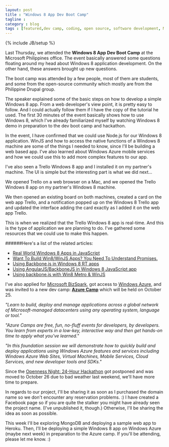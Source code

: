 ```yaml
---
layout: post
title : "Windows 8 App Dev Boot Camp"
tagline : 
category : blog
tags : [featured,dev camp, coding, open source, software development, Microsoft, Windows 8, Azure, BizSpark]
---
```

{% include JB/setup %}

Last Thursday, we attended the **Windows 8 App Dev Boot Camp** at the Microsoft Philippines office. The event basically answered some questions floating around my head about Windows 8 application development. On the other hand, these answers brought up new questions.

The boot camp was attended by a few people, most of them are students, and some from the open-source community which mostly are from the Philippine Drupal group.

The speaker explained some of the basic steps on how to develop a simple Windows 8 app. From a web developer's view point, it is pretty easy to follow. And I could actually follow them if I have the copy of the tutorial he used. The first 30 minutes of the event basically shows how to use Windows 8, which I've already familiarized myself by watching Windows 8 demo in preparation to the dev boot camp and hackathon.

In the event, I have confirmed that we could use Node.js for our Windows 8 application. WinJS and how to access the native functions of a Windows 8 machine are some of the things I needed to know, since I'll be building a web based app. I've also learned about Windows Azure mobile services and how we could use this to add more complex features to our app.

I've also seen a Trello Windows 8 app and I installed it on my partner's machine. The UI is simple but the interesting part is what we did next...

We opened Trello on a web browser on a Mac, and we opened the Trello Windows 8 app on my partner's Windows 8 machine.

We then opened an existing board on both machines, created a card on the web app Trello, and a notification popped up on the Windows 8 Trello app and updated the interface adding the card exactly as I added it on the web app Trello.

This is when we realized that the Trello Windows 8 app is real-time. And this is the type of application we are planning to do. I've gathered some resources that we could use to make this happen.

######Here's a list of the related articles:
- [Real World Windows 8 Apps in JavaScript](http://www.slideshare.net/domenicdenicola/real-world-windows-8-apps-in-javascript)
- [Want To Build Win8/WinJS Apps? You Need To Understand Promises.](http://lostechies.com/derickbailey/2012/07/19/want-to-build-win8winjs-apps-you-need-to-understand-promises/)
- [Using Backbone.js in Windows 8 RT apps](https://blog.stackmob.com/2013/08/using-backbone-js-in-windows-8-rt-apps/)
- [Using AngularJS/BackboneJS in Windows 8 JavaScript app](http://blog.jonathanchannon.com/2013/01/24/using-angularjsbackbonejs-in-windows-8-javascript-app/)
- [Using backbone.js with Win8 Metro & WinJS](http://jrtipton.tumblr.com/post/28131822076/using-backbone-js-with-win8-metro-winjs)

I've also applied for [Microsoft BizSpark](http://bizspark.com/), got access to [Windows Azure](http://www.windowsazure.com/), and was invited to a new dev camp: **[Azure Camp](https://msevents.microsoft.com/CUI/EventDetail.aspx?EventID=1032567443&Culture=en-PH&community=0)** which will be held on October 25.

*"Learn to build, deploy and manage applications across a global network of Microsoft-managed datacenters using any operating system, language or tool."*

*"Azure Camps are free, fun, no-fluff events for developers, by developers. You learn from experts in a low-key, interactive way and then get hands-on time to apply what you've learned."*

*"In this foundation session we will demonstrate how to quickly build and deploy applications using Windows Azure features and services including Windows Azure Web Sites, Virtual Machines, Mobile Services, Cloud Services, and new developer tools and SDKs."*

Since the [Openness Night: 24-Hour Hackathon](/blog/openness-night-24-hour-hackathon) got postponed and was moved to October 26 due to bad weather last weekend, we'll have more time to prepare.

In regards to our project, I'll be sharing it as soon as I purchased the domain name so we don't encounter any reservation problems. :) I have created a Facebook page so if you are quite the stalker you might have already seen the project name. (I've unpublished it, though.) Otherwise, I'll be sharing the idea as soon as possible.

This week I'll be exploring MongoDB and deploying a sample web app to Heroku. Then, I'll be deploying a simple Windows 8 app on Windows Azure (maybe next week) in preparation to the Azure camp. If you'll be attending, please let me know. :)